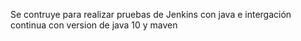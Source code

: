 Se contruye para realizar pruebas de Jenkins con java e intergación continua con version de java 10 y maven
